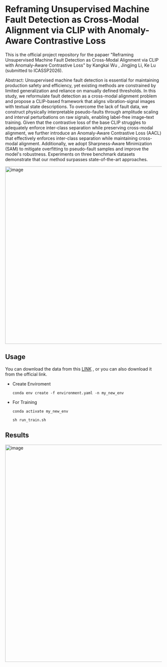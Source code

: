 # Reframing Unsupervised Machine Fault Detection as Cross-Modal Alignment via CLIP with Anomaly-Aware Contrastive Loss
This is the official project repository for the papaer "Reframing Unsupervised Machine Fault Detection as Cross-Modal Alignment via CLIP with Anomaly-Aware Contrastive Loss" by Kangkai Wu , Jingjing Li, Ke Lu (submitted to ICASSP2026).

Abstract: Unsupervised machine fault detection is essential for maintaining production safety and efficiency, yet existing methods are constrained by limited generalization and reliance on manually defined thresholds. In this study, we reformulate fault detection as a cross-modal alignment problem and propose a CLIP-based framework that aligns vibration-signal images with textual state descriptions. To overcome the lack of fault data, we construct physically interpretable pseudo-faults through amplitude scaling and interval perturbations on raw signals, enabling label-free image–text training. Given that the contrastive loss of the base CLIP struggles to adequately enforce inter-class separation while preserving cross-modal alignment, we further introduce an Anomaly-Aware Contrastive Loss (AACL) that effectively enforces inter-class separation while maintaining cross-modal alignment. Additionally, we adopt Sharpness-Aware Minimization (SAM) to mitigate overfitting to pseudo-fault samples and improve the model's robustness. Experiments on three benchmark datasets demonstrate that our method surpasses state-of-the-art approaches. 

<img width="1346" height="571" alt="image" src="https://github.com/user-attachments/assets/6c02ed16-ddea-4dd6-a67a-1a85005eeeaa" />



## Usage
You can download the data from this [LINK](https://pan.quark.cn/s/b7806b883a60) , or you can also download it from the official link.


* Create Enviroment

    `conda env create -f environment.yaml -n my_new_env`

* For Training

    `conda activate my_new_env`
  
    `sh run_train.sh`
  
## Results
<img width="1346" height="699" alt="image" src="https://github.com/user-attachments/assets/fbb865c9-e440-41db-8700-abe373ea0775" />

